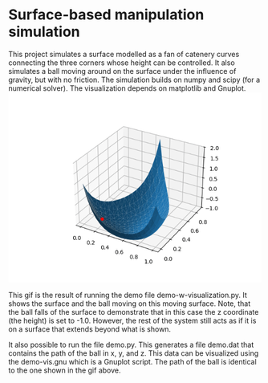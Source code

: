 <h1>Surface-based manipulation simulation</h1>
<p>This project simulates a surface modelled as a fan of catenery curves connecting the three corners whose height can be controlled. It also simulates a ball moving around on the surface under the influence of gravity, but with no friction. The simulation builds on numpy and scipy (for a numerical solver). The visualization depends on matplotlib and Gnuplot. 
 
<picture>
 <img alt="A gif of the surface" src="https://github.com/kstoy/surface_sim/blob/main/demo-w-visualization.gif">
</picture>

<p>This gif is the result of running the demo file demo-w-visualization.py. It shows the surface and the ball moving on this moving surface. Note, that the ball falls of the surface to demonstrate that in this case the z coordinate (the height) is set to -1.0. However, the rest of the system still acts as if it is on a surface that extends beyond what is shown.

<p>It also possible to run the file demo.py. This generates a file demo.dat that contains the path of the ball in x, y, and z. This data can be visualized using the demo-vis.gnu which is a Gnuplot script. The path of the ball is identical to the one shown in the gif above. 
